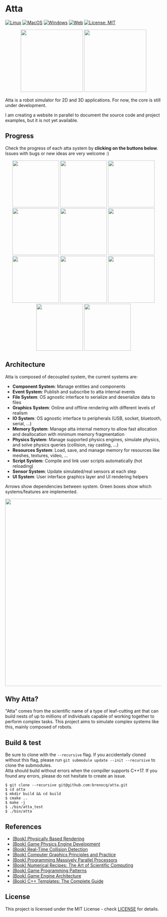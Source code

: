# Atta

[![Linux](https://github.com/Brenocq/Atta/actions/workflows/linux.yml/badge.svg)](https://github.com/Brenocq/Atta/actions/workflows/linux.yml)
[![MacOS](https://github.com/Brenocq/Atta/actions/workflows/macos.yml/badge.svg)](https://github.com/Brenocq/Atta/actions/workflows/macos.yml)
[![Windows](https://github.com/Brenocq/Atta/actions/workflows/windows.yml/badge.svg)](https://github.com/Brenocq/Atta/actions/workflows/windows.yml)
[![Web](https://github.com/brenocq/atta/actions/workflows/web.yml/badge.svg)](https://github.com/brenocq/atta/actions/workflows/web.yml)
[![License: MIT](https://img.shields.io/badge/License-MIT-blue.svg)](LICENSE)

<p align="center">
 <img src="https://storage.googleapis.com/atta-images/evolution/2021-09-24.gif" height="200">
 <img src="https://storage.googleapis.com/atta-images/evolution/2021-09-08.gif" height="200">
</p>

Atta is a robot simulator for 2D and 3D applications. For now, the core is still under development.

I am creating a website in parallel to document the source code and project examples, but it is not yet available.

## Progress
Check the progress of each atta system by **clicking on the buttons below**. Issues with bugs or new ideas are very welcome :)

<p align="center">
 <a href="https://github.com/brenocq/atta/projects/8"><img src="https://storage.googleapis.com/atta-images/main/component_system_button_github.png" height="150"></a>
 <a href="https://github.com/brenocq/atta/projects/13"><img src="https://storage.googleapis.com/atta-images/main/event_system_button_github.png" height="150"></a>
 <a href="https://github.com/brenocq/atta/projects/14"><img src="https://storage.googleapis.com/atta-images/main/file_system_button_github.png" height="150"></a>
 <a href="https://github.com/brenocq/atta/projects/16"><img src="https://storage.googleapis.com/atta-images/main/graphics_system_button_github.png" height="150"></a>
 <a href="https://github.com/brenocq/atta/projects/17"><img src="https://storage.googleapis.com/atta-images/main/io_system_button_github.png" height="150"></a>
 <a href="https://github.com/brenocq/atta/projects/15"><img src="https://storage.googleapis.com/atta-images/main/memory_system_button_github.png" height="150"></a>
 <a href="https://github.com/brenocq/atta/projects/6"><img src="https://storage.googleapis.com/atta-images/main/physics_system_button_github.png" height="150"></a>
 <a href="https://github.com/brenocq/atta/projects/12"><img src="https://storage.googleapis.com/atta-images/main/resource_system_button_github.png" height="150"></a>
 <a href="https://github.com/brenocq/atta/projects/11"><img src="https://storage.googleapis.com/atta-images/main/script_system_button_github.png" height="150"></a>
 <a href="https://github.com/brenocq/atta/projects/10"><img src="https://storage.googleapis.com/atta-images/main/sensor_system_button_github.png" height="150"></a>
 <a href="https://github.com/brenocq/atta/projects/9"><img src="https://storage.googleapis.com/atta-images/main/ui_system_button_github.png" height="150"></a>
</p>

## Architecture
Atta is composed of decoupled system, the current systems are:

- **Component System**: Manage entities and components
- **Event System**: Publish and subscribe to atta internal events
- **File System**: OS agnostic interface to serialize and deserialize data to files
- **Graphics System**: Online and offline rendering with different levels of realism
- **IO System**:  OS agnostic interface to peripherals (USB, socket, bluetooth, serial, ...)
- **Memory System**: Manage atta internal memory to allow fast allocation and deallocation with minimum memory fragmentation
- **Physics System**: Manage supported physics engines, simulate physics, and solve physics queries (collision, ray casting, ...)
- **Resources System**: Load, save, and manage memory for resources like meshes, textures, video, ...
- **Script System**: Compile and link user scripts automatically (hot reloading)
- **Sensor System**: Update simulated/real sensors at each step
- **UI System**: User interface graphics layer and UI rendering helpers

Arrows show dependencies between system. Green boxes show which systems/features are implemented.
<p align="center">
 <img src="https://storage.googleapis.com/atta-images/main/github_arch-2021-11-28.png" height="600">
</p>

## Why Atta?
"Atta" comes from the scientific name of a type of leaf-cutting ant that can build nests of up to millions of individuals capable of working together to perform complex tasks.
This project aims to simulate complex systems like this, mainly composed of robots.

## Build & test
Be sure to clone with the `--recursive` flag. If you accidentally cloned without this flag, please run `git submodule update --init --recursive` to clone the submodules.\
Atta should build without errors when the compiller supports C++17.
If you found any errors, please do not hesitate to create an issue.

```
$ git clone --recursive git@github.com:brenocq/atta.git
$ cd atta
$ mkdir build && cd build
$ cmake ..
$ make -j
$ ./bin/atta_test
$ ./bin/atta
```

## References
- [(Book) Physically Based Rendering](http://www.pbr-book.org/)
- [(Book) Game Physics Engine Development](https://www.amazon.com/Game-Physics-Engine-Development-Commercial-Grade/dp/0123819768)
- [(Book) Real-Time Collision Detection](https://www.amazon.com/Real-Time-Collision-Detection-Interactive-Technology/dp/1558607323)
- [(Book) Computer Graphics Principles and Practice](http://cgpp.net/about.xml)
- [(Book) Programming Massively Parallel Processors](https://www.amazon.com/Programming-Massively-Parallel-Processors-Hands/dp/0128119861)
- [(Book) Numerical Recipes: The Art of Scientific Computing](http://numerical.recipes/com/storefront.html)
- [(Book) Game Programming Patterns](https://gameprogrammingpatterns.com)
- [(Book) Game Engine Architecture](https://www.gameenginebook.com)
- [(Book) C++ Templates: The Complete Guide](http://www.tmplbook.com)

## License
This project is licensed under the MIT License - check [LICENSE](LICENSE) for details.
